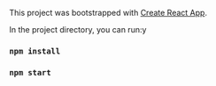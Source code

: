 This project was bootstrapped with [Create React App](https://github.com/facebook/create-react-app).

In the project directory, you can run:y

### `npm install`

### `npm start`

